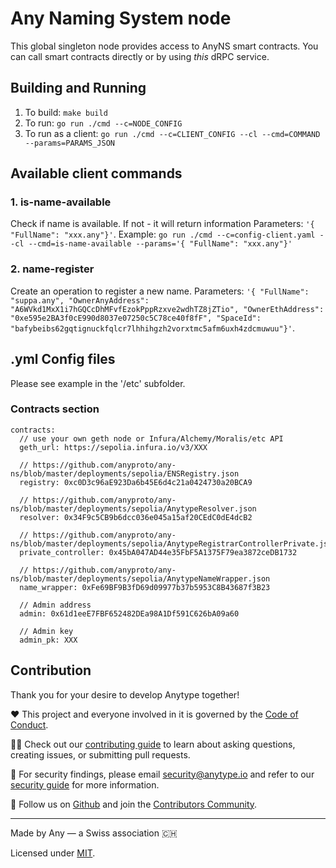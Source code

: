 # Any Naming System node
This global singleton node provides access to AnyNS smart contracts. You can call smart contracts directly or by using _this_ dRPC service. 

## Building and Running
1. To build: `make build`
2. To run: `go run ./cmd --c=NODE_CONFIG`
3. To run as a client: `go run ./cmd --c=CLIENT_CONFIG --cl --cmd=COMMAND --params=PARAMS_JSON`

## Available client commands

### 1. is-name-available
Check if name is available. If not - it will return information
Parameters: `'{ "FullName": "xxx.any"}'`.
Example: `go run ./cmd --c=config-client.yaml --cl --cmd=is-name-available --params='{ "FullName": "xxx.any"}'`

### 2. name-register
Create an operation to register a new name.
Parameters: `'{ "FullName": "suppa.any", "OwnerAnyAddress": "A6WVkd1MxX1i7hGQCcDhMFvfEzokPppRzxve2wdhTZ8jZTio", "OwnerEthAddress": "0xe595e2BA3f0cE990d8037e07250c5C78ce40f8fF", "SpaceId": "bafybeibs62gqtignuckfqlcr7lhhihgzh2vorxtmc5afm6uxh4zdcmuwuu"}'`.

## .yml Config files
Please see example in the '/etc' subfolder.

### Contracts section

```
contracts:
  // use your own geth node or Infura/Alchemy/Moralis/etc API
  geth_url: https://sepolia.infura.io/v3/XXX

  // https://github.com/anyproto/any-ns/blob/master/deployments/sepolia/ENSRegistry.json
  registry: 0xc0D3c96aE923Da6b45E6d4c21a0424730a20BCA9

  // https://github.com/anyproto/any-ns/blob/master/deployments/sepolia/AnytypeResolver.json
  resolver: 0x34F9c5CB9b6dcc036e045a15af20CEdC0dE4dcB2

  // https://github.com/anyproto/any-ns/blob/master/deployments/sepolia/AnytypeRegistrarControllerPrivate.json
  private_controller: 0x45bA047AD44e35FbF5A1375F79ea3872ceDB1732

  // https://github.com/anyproto/any-ns/blob/master/deployments/sepolia/AnytypeNameWrapper.json
  name_wrapper: 0xFe69BF9B3fD69d09977b37b5953C8B43687f3B23

  // Admin address
  admin: 0x61d1eeE7FBF652482DEa98A1Df591C626bA09a60
  
  // Admin key
  admin_pk: XXX
```

## Contribution

 Thank you for your desire to develop Anytype together!

 ❤️ This project and everyone involved in it is governed by the [Code of Conduct](https://github.com/anyproto/.github/blob/main/docs/CODE_OF_CONDUCT.md).

 🧑‍💻 Check out our [contributing guide](https://github.com/anyproto/.github/blob/main/docs/CONTRIBUTING.md) to learn about asking questions, creating issues, or submitting pull requests.

 🫢 For security findings, please email [security@anytype.io](mailto:security@anytype.io) and refer to our [security guide](https://github.com/anyproto/.github/blob/main/docs/SECURITY.md) for more information.

 🤝 Follow us on [Github](https://github.com/anyproto) and join the [Contributors Community](https://github.com/orgs/anyproto/discussions).

---

Made by Any — a Swiss association 🇨🇭

Licensed under [MIT](./LICENSE.md).
